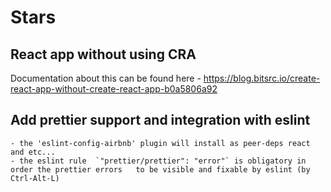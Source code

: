 # Stars

## React app without using CRA

Documentation about this can be found here - https://blog.bitsrc.io/create-react-app-without-create-react-app-b0a5806a92

## Add prettier support and integration with eslint

    - the 'eslint-config-airbnb' plugin will install as peer-deps react and etc...
    - the eslint rule  `"prettier/prettier": "error"` is obligatory in order the prettier errors   to be visible and fixable by eslint (by Ctrl-Alt-L)
